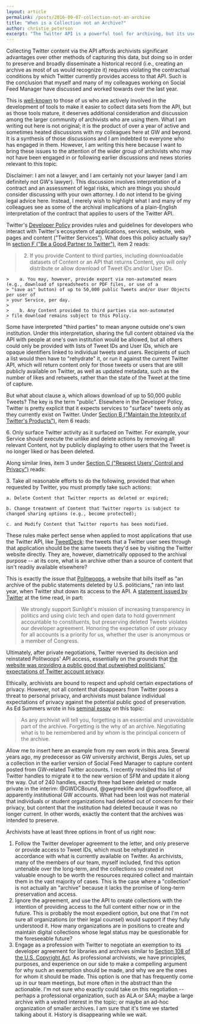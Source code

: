 ```yaml
---
layout: article
permalink: /posts/2016-09-07-collection-not-an-archive
title: "When is a Collection not an Archive?"
author: christie_peterson
excerpt: "The Twitter API is a powerful tool for archiving, but its use poses particular challenges for archivists." 
---
```


Collecting Twitter content via the API affords archivists significant advantages
over other methods of capturing this data, but doing so in order to preserve and
broadly disseminate a historical record (i.e., creating an archive as most of us
would recognize it) requires violating the contractual conditions by which
Twitter currently provides access to that API. Such is the conclusion that
myself and many of my colleagues working on Social Feed Manager have discussed
and worked towards over the last year.

This is
[well-known](https://medium.com/on-archivy/on-forgetting-e01a2b95272#.w4fiw2wim)
to those of us who are actively involved in the development of tools to make it
easier to collect data sets from the API, but as those tools mature, it deserves
additional consideration and discussion among the larger community of archivists
who are using them. What I am writing out here is not original; it is the
product of over a year of active and sometimes heated discussions with my
colleagues here at GW and beyond. It is a synthesis of those discussions and I
am indebted to everyone who has engaged in them. However, I am writing this here
because I want to bring these issues to the attention of the wider group of
archivists who may not have been engaged in or following earlier discussions and
news stories relevant to this topic.

Disclaimer: I am not a lawyer, and I am certainly not your lawyer (and I am
definitely not GW's lawyer). This discussion involves interpretation of a
contract and an assessment of legal risks, which are things you should consider
discussing with your own attorney. I do not intend to be giving legal advice
here. Instead, I merely wish to highlight what I and many of my colleagues see
as some of the archival implications of a plain-English interpretation of the
contract that applies to users of the Twitter API.

Twitter's [Developer Policy](https://dev.twitter.com/overview/terms/policy)
provides rules and guidelines for developers who interact with Twitter's
ecosystem of applications, services, website, web pages and content ("Twitter
Services"). What does this policy actually say? In [section F ("Be a Good
Partner to
Twitter")](https://dev.twitter.com/overview/terms/policy#6.Update_Be_a_Good_Partner_to_Twitter),
item 2 reads:

>   2. If you provide Content to third parties, including downloadable datasets of
> Content or an API that returns Content, you will only distribute or allow
> download of Tweet IDs and/or User IDs.

    >    a. You may, however, provide export via non-automated means (e.g., download of spreadsheets or PDF files, or use of a
    > "save as" button) of up to 50,000 public Tweets and/or User Objects per user of
    > your Service, per day.
    >
    >    b. Any Content provided to third parties via non-automated
    > file download remains subject to this Policy.

Some have interpreted "third parties" to mean anyone outside one's own
institution. Under this interpretation, sharing the full content obtained via
the API with people at one's own institution would be allowed, but all others
could only be provided with lists of Tweet IDs and User IDs, which are opaque
identifiers linked to individual tweets and users. Recipients of such a list
would then have to "rehydrate" it, or run it against the current Twitter API,
which will return content only for those tweets or users that are still publicly
available on Twitter, as well as updated metadata, such as the number of likes
and retweets, rather than the state of the Tweet at the time of capture.

But what about clause a, which allows download of up to 50,000 public Tweets?
The key is the term "public". Elsewhere in the Developer Policy, Twitter is
pretty explicit that it expects services to "surface" tweets only as they
currently exist on Twitter. Under [Section B ("Maintain the Integrity of
Twitter's
Products")](https://dev.twitter.com/overview/terms/policy#2.Update_Maintain_the_Integrity_of_Twitter%E2%80%99s),
item 6 reads:

6\. Only surface Twitter activity as it surfaced on Twitter. For example, your
Service should execute the unlike and delete actions by removing all relevant
Content, not by publicly displaying to other users that the Tweet is no longer
liked or has been deleted.

Along similar lines, item 3 under [Section C ("Respect Users' Control and
Privacy")](https://dev.twitter.com/overview/terms/policy#3.Update_Respect_Users_Control_and_Privacy)
reads:

3\. Take all reasonable efforts to do the following, provided that when requested
by Twitter, you must promptly take such actions:

    a. Delete Content that Twitter reports as deleted or expired;

    b. Change treatment of Content that Twitter reports is subject to changed sharing options (e.g., become protected);

    c. and Modify Content that Twitter reports has been modified.

These rules make perfect sense when applied to most applications that use the
Twitter API, like [TweetDeck](https://tweetdeck.twitter.com/): the tweets that a
Twitter user sees through that application should be the same tweets they'd see
by visiting the Twitter website directly. They are, however, diametrically
opposed to the archival purpose -- at its core, what is an archive other than a
source of content that isn't readily available elsewhere?

This is exactly the issue that
[Politwoops](http://politwoops.sunlightfoundation.com/), a website that bills
itself as "an archive of the public statements deleted by U.S. politicians," ran
into last year, when Twitter shut down its access to the API. A [statement
issued by
Twitter](http://web.archive.org/web/20150605005627/http://tktk.gawker.com/twitter-just-killed-politwoops-1708842376)
at the time read, in part:

> We strongly support Sunlight's mission of increasing transparency in politics
> and using civic tech and open data to hold government accountable to
> constituents, but preserving deleted Tweets violates our developer agreement.
> Honoring the expectation of user privacy for all accounts is a priority for us,
> whether the user is anonymous or a member of Congress.

Ultimately, after private negotiations, Twitter reversed its decision and
reinstated Politwoops' API access, essentially on the grounds that [the website
was providing a public good that outweighed politicians' expectations of Twitter
account
privacy](https://blog.twitter.com/2015/holding-public-officials-accountable-with-twitter-and-politwoops).

Ethically, archivists are bound to respect and uphold certain expectations of
privacy. However, not all content that disappears from Twitter poses a threat to
personal privacy, and archivists must balance individual expectations of privacy
against the potential public good of preservation. As Ed Summers wrote in his
[seminal
essay](https://medium.com/on-archivy/on-forgetting-e01a2b95272#.si5x7mmdm) on
this topic:

> As any archivist will tell you, forgetting is an essential and unavoidable part
> of the archive. Forgetting is the why of an archive. Negotiating what is to be
> remembered and by whom is the principal concern of the archive.

Allow me to insert here an example from my own work in this area. Several years
ago, my predecessor as GW university archivist, Bergis Jules, set up a
collection in the earlier version of Social Feed Manager to capture content
posted from GW-related Twitter accounts. I recently revisited this list of
Twitter handles to migrate it to the new version of SFM and update it along the
way. Out of 240 handles, exactly three had been deleted or made private in the
interim: @GWDCBound, @gwgreeklife and @gwfoodforce, all apparently institutional
GW accounts. What had been lost was not material that individuals or student
organizations had deleted out of concern for their privacy, but content that the
institution had deleted because it was no longer current. In other words,
exactly the content that the archives was intended to preserve.

Archivists have at least three options in front of us right now:

1. Follow the Twitter developer agreement to the letter, and only preserve or
provide access to Tweet IDs, which must be rehydrated in accordance with what is
currently available on Twitter. As archivists, many of the members of our team,
myself included, find this option untenable over the long-term, and the
collections so created not valuable enough to be worth the resources required
collect and maintain them in the vast majority of cases. This is the case where
a "collection" is not actually an "archive" because it lacks the promise of
long-term preservation and access.
2. Ignore the agreement, and use the API to create collections with the intention
of providing access to the full content either now or in the future. This is
probably the most expedient option, but one that I'm not sure all organizations
(or their legal counsel) would support if they fully understood it. How many
organizations are in positions to create and maintain digital collections whose
legal status may be questionable for the foreseeable future?
3. Engage as a profession with Twitter to negotiate an exemption to its developer
agreement for libraries and archives similar to [Section 108 of the U.S.
Copyright Act](http://www.section108.gov/about.html). As professional
archivists, we have principles, purposes, and experience on our side to make a
compelling argument for why such an exemption should be made, and why we are the
ones for whom it should be made. This option is one that has frequently come up
in our team meetings, but more often in the abstract than the actionable. I'm
not sure who exactly could take on this negotiation -- perhaps a professional
organization, such as ALA or SAA; maybe a large archive with a vested interest
in the topic; or maybe an ad-hoc organization of smaller archives. I am sure
that it's time we started talking about it. History is disappearing while we
wait.
